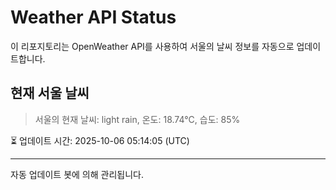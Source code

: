 
# Weather API Status

이 리포지토리는 OpenWeather API를 사용하여 서울의 날씨 정보를 자동으로 업데이트합니다.

## 현재 서울 날씨
> 서울의 현재 날씨: light rain, 온도: 18.74°C, 습도: 85%

⏳ 업데이트 시간: 2025-10-06 05:14:05 (UTC)

---
자동 업데이트 봇에 의해 관리됩니다.
